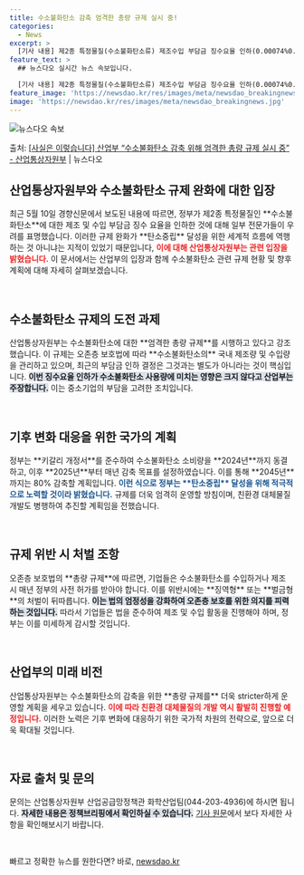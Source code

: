 ```yaml
---
title: 수소불화탄소 감축 엄격한 총량 규제 실시 중!
categories:
  - News
excerpt: >
  [기사 내용] 제2종 특정물질(수소불화탄소류) 제조수입 부담금 징수요율 인하(0.00074%0.0005%)가…
feature_text: >
  ## 뉴스다오 실시간 뉴스 속보입니다.

  [기사 내용] 제2종 특정물질(수소불화탄소류) 제조수입 부담금 징수요율 인하(0.00074%0.0005%)가…
feature_image: 'https://newsdao.kr/res/images/meta/newsdao_breakingnews.jpg'
image: 'https://newsdao.kr/res/images/meta/newsdao_breakingnews.jpg'
---
```


![뉴스다오 속보](https://newsdao.kr/res/images/meta/newsdao_breakingnews.jpg)

<p>출처: <a href="https://newsdao.kr/3804" rel="dofollow">[사실은 이렇습니다] 산업부 “수소불화탄소 감축 위해 엄격한 총량 규제 실시 중” - 산업통상자원부</a> | 뉴스다오</p>

<h2 data-ke-size="size26">산업통상자원부와 수소불화탄소 규제 완화에 대한 입장</h2>

<p data-ke-size="size16">최근 5월 10일 경향신문에서 보도된 내용에 따르면, 정부가 제2종 특정물질인 **수소불화탄소**에 대한 제조 및 수입 부담금 징수 요율을 인하한 것에 대해 일부 전문가들이 우려를 표명했습니다. 이러한 규제 완화가 **탄소중립** 달성을 위한 세계적 흐름에 역행하는 것 아니냐는 지적이 있었기 때문입니다, <b><span style="color: #ee2323;">이에 대해 산업통상자원부는 관련 입장을 밝혔습니다.</span></b> 이 문서에서는 산업부의 입장과 함께 수소불화탄소 관련 규제 현황 및 향후 계획에 대해 자세히 살펴보겠습니다.</p>

<p data-ke-size="size16">&nbsp;</p>

<h2 data-ke-size="size26">수소불화탄소 규제의 도전 과제</h2>

<p data-ke-size="size16">산업통상자원부는 수소불화탄소에 대한 **엄격한 총량 규제**를 시행하고 있다고 강조했습니다. 이 규제는 오존층 보호법에 따라 **수소불화탄소의** 국내 제조량 및 수입량을 관리하고 있으며, 최근의 부담금 인하 결정은 그것과는 별도가 아니라는 것이 핵심입니다. <b><span style="background-color: #21538527;">이번 징수요율 인하가 수소불화탄소 사용량에 미치는 영향은 크지 않다고 산업부는 주장합니다.</span></b> 이는 중소기업의 부담을 고려한 조치입니다.</p>

<p data-ke-size="size16">&nbsp;</p>

<h2 data-ke-size="size26">기후 변화 대응을 위한 국가의 계획</h2>

<p data-ke-size="size16">정부는 **키갈리 개정서**를 준수하여 수소불화탄소 소비량을 **2024년**까지 동결하고, 이후 **2025년**부터 매년 감축 목표를 설정하였습니다. 이를 통해 **2045년**까지는 80% 감축할 계획입니다. <b><span style="color: #1a5490;">이런 식으로 정부는 **탄소중립** 달성을 위해 적극적으로 노력할 것이라 밝혔습니다.</span></b> 규제를 더욱 엄격히 운영할 방침이며, 친환경 대체물질 개발도 병행하여 추진할 계획임을 전했습니다.</p>

<p data-ke-size="size16">&nbsp;</p>

<h2 data-ke-size="size26">규제 위반 시 처벌 조항</h2>

<p data-ke-size="size16">오존층 보호법의 **총량 규제**에 따르면, 기업들은 수소불화탄소를 수입하거나 제조 시 매년 정부의 사전 허가를 받아야 합니다. 이를 위반시에는 **징역형** 또는 **벌금형**의 처벌이 뒤따릅니다. <b><span style="background-color: #21538527;">이는 법의 엄정성을 강화하여 오존층 보호를 위한 의지를 피력하는 것입니다.</span></b> 따라서 기업들은 법을 준수하여 제조 및 수입 활동을 진행해야 하며, 정부는 이를 미세하게 감시할 것입니다.</p>

<p data-ke-size="size16">&nbsp;</p>

<h2 data-ke-size="size26">산업부의 미래 비전</h2>

<p data-ke-size="size16">산업통상자원부는 수소불화탄소의 감축을 위한 **총량 규제를** 더욱 stricter하게 운영할 계획을 세우고 있습니다. <b><span style="color: #ee2323;">이에 따라 친환경 대체물질의 개발 역시 활발히 진행할 예정입니다.</span></b> 이러한 노력은 기후 변화에 대응하기 위한 국가적 차원의 전략으로, 앞으로 더욱 확대될 것입니다.</p>

<p data-ke-size="size16">&nbsp;</p>

<h2 data-ke-size="size26">자료 출처 및 문의</h2>

<p data-ke-size="size16">문의는 산업통상자원부 산업공급망정책관 화학산업팀(044-203-4936)에 하시면 됩니다. <b><span style="background-color: #21538527;">자세한 내용은 정책브리핑에서 확인하실 수 있습니다.</span></b> <a href="https://newsdao.kr/3804">기사 원문</a>에서 보다 자세한 사항을 확인해보시기 바랍니다.</p>

<p data-ke-size="size16">&nbsp;</p> 

빠르고 정확한 뉴스를 원한다면? 바로, <a href="https://newsdao.kr" rel="dofollow">newsdao.kr</a>


